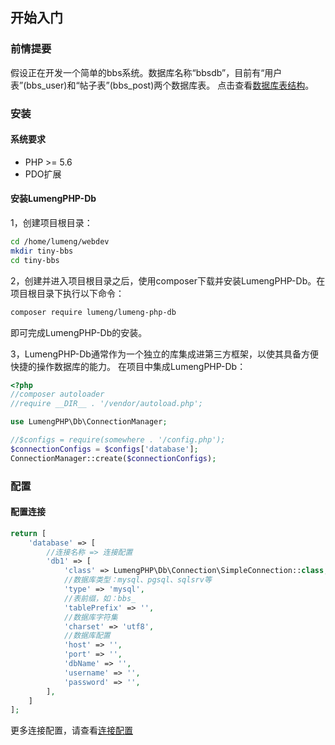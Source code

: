 ## 开始入门

### 前情提要

假设正在开发一个简单的bbs系统。数据库名称“bbsdb”，目前有“用户表”(bbs_user)和“帖子表”(bbs_post)两个数据库表。
点击查看[数据库表结构](/tests/resources/database.sql)。

### 安装

#### 系统要求

* PHP >= 5.6
* PDO扩展

#### 安装LumengPHP-Db

1，创建项目根目录：
```bash
cd /home/lumeng/webdev
mkdir tiny-bbs
cd tiny-bbs
```

2，创建并进入项目根目录之后，使用composer下载并安装LumengPHP-Db。在项目根目录下执行以下命令：
```bash
composer require lumeng/lumeng-php-db
```
即可完成LumengPHP-Db的安装。

3，LumengPHP-Db通常作为一个独立的库集成进第三方框架，以使其具备方便快捷的操作数据库的能力。
在项目中集成LumengPHP-Db：
```php
<?php
//composer autoloader
//require __DIR__ . '/vendor/autoload.php';

use LumengPHP\Db\ConnectionManager;

//$configs = require(somewhere . '/config.php');
$connectionConfigs = $configs['database'];
ConnectionManager::create($connectionConfigs);
```

### 配置

#### 配置连接

```php
return [
    'database' => [
        //连接名称 => 连接配置
        'db1' => [
            'class' => LumengPHP\Db\Connection\SimpleConnection::class,
            //数据库类型：mysql、pgsql、sqlsrv等
            'type' => 'mysql',
            //表前缀，如：bbs_
            'tablePrefix' => '',
            //数据库字符集
            'charset' => 'utf8',
            //数据库配置
            'host' => '',
            'port' => '',
            'dbName' => '',
            'username' => '',
            'password' => '',
        ],
    ]
];
```

更多连接配置，请查看[连接配置](config.md#连接配置)
